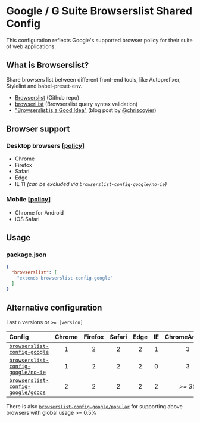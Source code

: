# Google / G Suite Browserslist Shared Config

This configuration reflects Google's supported browser policy for their suite of web applications.

## What is Browserslist?

Share browsers list between different front-end tools, like Autoprefixer, Stylelint and babel-preset-env.

* [Browserslist](https://github.com/ai/browserslist) (Github repo)
* [browserl.ist](http://browserl.ist) (Browserslist query syntax validation)
* ["Browserslist is a Good Idea"](https://css-tricks.com/browserlist-good-idea/) (blog post by [@chriscoyier](https://github.com/chriscoyier))

## Browser support

### Desktop browsers [[policy](https://support.google.com/a/answer/33864)]

* Chrome 
* Firefox
* Safari
* Edge
* IE 11 _(can be excluded via `browserslist-config-google/no-ie`)_

### Mobile [[policy](https://support.google.com/a/answer/6288871)]

* Chrome for Android
* iOS Safari

## Usage

### package.json

```json
{
  "browserslist": [
    "extends browserslist-config-google"
  ]
}
```

## Alternative configuration

Last `n` versions or `>= [version]`

| Config | Chrome | Firefox | Safari | Edge | IE  | ChromeAndroid | iOS |
| :----- | :----: | :-----: | :----: | :--: | :-: | :-----: | :-: |
| [`browserslist-config-google`](http://browserl.ist/?q=last+1+Chrome+versions%2C+last+2+Firefox+versions%2C+last+2+Safari+versions%2C+last+2+Edge+versions%2C+last+1+IE+versions%2C+last+3+ChromeAndroid+versions%2C+last+2+iOS+versions) | 1 | 2 | 2 | 2 | 1 | 3 | 2 |
| [`browserslist-config-google/no-ie`](http://browserl.ist/?q=last%201%20Chrome%20versions%2C%20last%202%20Firefox%20versions%2C%20last%202%20Safari%20versions%2C%20last%202%20Edge%20versions%2C%20last%203%20ChromeAndroid%20versions%2C%20last%202%20iOS%20versions) | 1 | 2 | 2 | 2 | 0 | 3 | 2 |
| [`browserslist-config-google/gdocs`](http://browserl.ist/?q=last%202%20Chrome%20versions%2C%20last%202%20Firefox%20versions%2C%20last%202%20Safari%20versions%2C%20last%202%20Edge%20versions%2C%20last%202%20IE%20versions%2C%20ChromeAndroid%20%3E%3D%2030%2C%20iOS%20%3E%3D%209) | 2 | 2 | 2 | 2 | 2 | _>= 30_ | _>= 9_ |

There is also [`browserslist-config-google/popular`](http://browserl.ist/?q=Chrome%20%3E%200%2C%20Firefox%20%3E%200%2C%20Safari%20%3E%200%2C%20Edge%20%3E%200%2C%20IE%20%3E%200%2C%20ChromeAndroid%20%3E%200%2C%20iOS%20%3E%200%2C%20not%20%3C%200.5%25) for supporting above browsers with global usage >= 0.5%
